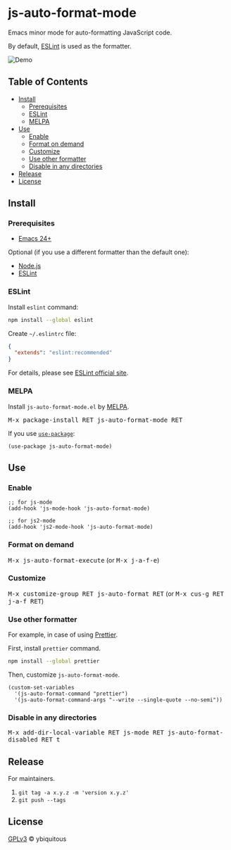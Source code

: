 # js-auto-format-mode

Emacs minor mode for auto-formatting JavaScript code.

By default, [ESLint](https://eslint.org/) is used as the formatter.

![Demo](demo.gif)

## Table of Contents

- [Install](#install)
  - [Prerequisites](#prerequisites)
  - [ESLint](#eslint)
  - [MELPA](#melpa)
- [Use](#use)
  - [Enable](#enable)
  - [Format on demand](#format-on-demand)
  - [Customize](#customize)
  - [Use other formatter](#use-other-formatter)
  - [Disable in any directories](#disable-in-any-directories)
- [Release](#release)
- [License](#license)

## Install

### Prerequisites

- [Emacs 24+](https://www.gnu.org/software/emacs/)

Optional (if you use a different formatter than the default one):

- [Node.js](https://nodejs.org/)
- [ESLint](https://eslint.org/)

### ESLint

Install `eslint` command:

```sh
npm install --global eslint
```

Create `~/.eslintrc` file:

```json
{
  "extends": "eslint:recommended"
}
```

For details, please see [ESLint official site](https://eslint.org/).

### MELPA

Install `js-auto-format-mode.el` by [MELPA](https://melpa.org/).

<kbd>M-x package-install RET js-auto-format-mode RET</kbd>

If you use [`use-package`](https://github.com/jwiegley/use-package):

```elisp
(use-package js-auto-format-mode)
```

## Use

### Enable

```elisp
;; for js-mode
(add-hook 'js-mode-hook 'js-auto-format-mode)

;; for js2-mode
(add-hook 'js2-mode-hook 'js-auto-format-mode)
```

### Format on demand

<kbd>M-x js-auto-format-execute</kbd> (or <kbd>M-x j-a-f-e</kbd>)

### Customize

<kbd>M-x customize-group RET js-auto-format RET</kbd> (or <kbd>M-x cus-g RET j-a-f RET</kbd>)

### Use other formatter

For example, in case of using [Prettier](https://prettier.io/).

First, install `prettier` command.

```sh
npm install --global prettier
```

Then, customize `js-auto-format-mode`.

```elisp
(custom-set-variables
  '(js-auto-format-command "prettier")
  '(js-auto-format-command-args "--write --single-quote --no-semi"))
```

### Disable in any directories

<kbd>M-x add-dir-local-variable RET js-mode RET js-auto-format-disabled RET t</kbd>

## Release

For maintainers.

1. `git tag -a x.y.z -m 'version x.y.z'`
1. `git push --tags`

## License

[GPLv3](LICENSE) © ybiquitous
